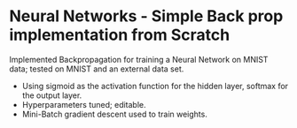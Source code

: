 # Neural Networks - Simple Back prop implementation from Scratch

Implemented Backpropagation for training a Neural Network on MNIST data; tested on MNIST and an external data set.
- Using sigmoid as the activation function for the hidden layer, softmax for the output layer.
- Hyperparameters tuned; editable.
- Mini-Batch gradient descent used to train weights.
